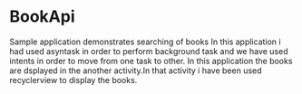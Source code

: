 # BookApi
Sample application demonstrates searching of books
In this application i had used asyntask in order to perform background task and we have used intents in order to move from one task to other.
In this application the books are dsplayed in the another activity.In that activity i have been used recyclerview to display the books.
